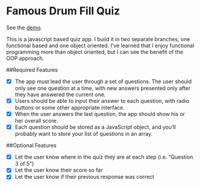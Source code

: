 Famous Drum Fill Quiz
=====================

See the [demo](http://somecallmejosh.github.io/quiz-app/).

This is a javascript based quiz app. I build it in two separate branches, one functional based and one object oriented. I've learned that I enjoy functional programming more than object oriented, but I can see the benefit of the OOP approach.

##Required Features
- [x] The app must lead the user through a set of questions. The user should only see one question at a time, with new answers presented only after they have answered the current one.
- [x] Users should be able to input their answer to each question, with radio buttons or some other appropriate interface.
- [x] When the user answers the last question, the app should show his or her overall score.
- [x] Each question should be stored as a JavaScript object, and you’ll probably want to store your list of questions in an array.

##Optional Features
- [x] Let the user know where in the quiz they are at each step (i.e. “Question 3 of 5")
- [x] Let the user know their score so far
- [x] Let the user know if their previous response was correct